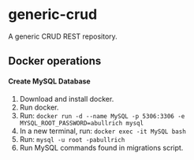 # generic-crud
A generic CRUD REST repository.

## Docker operations

#### Create MySQL Database

1) Download and install docker.
2) Run docker.
3) Run: ```docker run -d --name MySQL -p 5306:3306 -e MYSQL_ROOT_PASSWORD=abullrich mysql```
4) In a new terminal, run: ```docker exec -it MySQL bash```
5) Run: ```mysql -u root -pabullrich```
6) Run MySQL commands found in migrations script.

